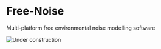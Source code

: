 # Free-Noise
Multi-platform free environmental noise modelling software  


![Under construction](https://cdn.pixabay.com/photo/2017/06/16/07/26/under-construction-2408061_960_720.png)
